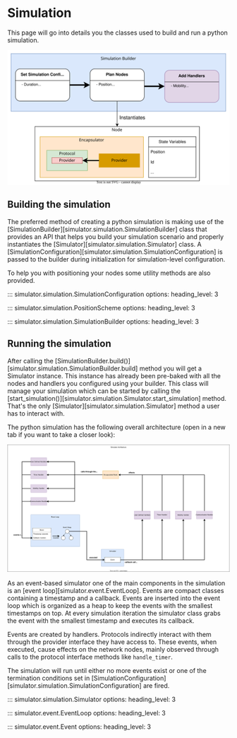 # Simulation
This page will go into details you the classes used to build and run a python
simulation.

![Simulation builder diagram](../../assets/simulation_builder_diagram.svg)

## Building the simulation

The preferred method of creating a python simulation is making use of the 
[SimulationBuilder][simulator.simulation.SimulationBuilder] class that provides 
an API that helps you build your simulation scenario and properly instantiates 
the [Simulator][simulator.simulation.Simulator] class. A
[SimulationConfiguration][simulator.simulation.SimulationConfiguration] is 
passed to the builder during initialization for simulation-level configuration. 

To help you with positioning your nodes some utility methods are also provided.

::: simulator.simulation.SimulationConfiguration
    options:
        heading_level: 3

::: simulator.simulation.PositionScheme
    options:
        heading_level: 3

::: simulator.simulation.SimulationBuilder
    options:
        heading_level: 3



## Running the simulation

After calling the 
[SimulationBuilder.build()][simulator.simulation.SimulationBuilder.build] method 
you will get a Simulator instance. This instance has already been pre-baked with 
all the nodes and handlers you configured using your builder. This class will 
manage your simulation which can be started by calling the 
[start_simulation()][simulator.simulation.Simulator.start_simulation]
method. That's the only [Simulator][simulator.simulation.Simulator] method a user 
has to interact with.

The python simulation has the following overall architecture (open in a new tab
if you want to take a closer look):

![Simulator architecture](../../assets/simulator_architecture.svg)

As an event-based simulator one of the main components in the simulation is an
[event loop][simulator.event.EventLoop]. Events are compact classes containing a timestamp and a callback. 
Events are inserted into the event loop which is organized as a heap to keep the
events with the smallest timestamps on top. At every simulation iteration the 
simulator class grabs the event with the smallest timestamp and executes its
callback.

Events are created by handlers. Protocols indirectly interact with them through
the provider interface they have access to. These events, when executed, cause
effects on the network nodes, mainly observed through calls to the protocol 
interface methods like `handle_timer`. 

The simulation will run until either no more events exist or one of the 
termination conditions set in [SimulationConfiguration][simulator.simulation.SimulationConfiguration] 
are fired.

::: simulator.simulation.Simulator
    options:
        heading_level: 3

::: simulator.event.EventLoop
    options:
        heading_level: 3

::: simulator.event.Event
    options:
        heading_level: 3